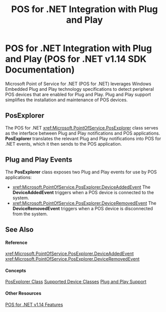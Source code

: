 ﻿---
title: POS for .NET Integration with Plug and Play
description: POS for .NET Integration with Plug and Play (POS for .NET v1.14 SDK Documentation)
ms.date: 03/03/2014
ms.topic: how-to
ms.custom: pos-restored-from-archive
---

# POS for .NET Integration with Plug and Play (POS for .NET v1.14 SDK Documentation)

Microsoft Point of Service for .NET (POS for .NET) leverages Windows Embedded Plug and Play technology specifications to detect peripheral POS devices that are enabled for Plug and Play. Plug and Play support simplifies the installation and maintenance of POS devices.

## PosExplorer

The POS for .NET <xref:Microsoft.PointOfService.PosExplorer> class serves as the interface between Plug and Play notifications and POS applications. **PosExplorer** translates the relevant Plug and Play notifications into POS for .NET events, which it then sends to the POS application.

## Plug and Play Events

The **PosExplorer** class exposes two Plug and Play events for use by POS applications:

- <xref:Microsoft.PointOfService.PosExplorer.DeviceAddedEvent>
    The **DeviceAddedEvent** triggers when a POS device is connected to the system.
- <xref:Microsoft.PointOfService.PosExplorer.DeviceRemovedEvent>
    The **DeviceRemovedEvent** triggers when a POS device is disconnected from the system.

## See Also

#### Reference

<xref:Microsoft.PointOfService.PosExplorer.DeviceAddedEvent>
<xref:Microsoft.PointOfService.PosExplorer.DeviceRemovedEvent>

#### Concepts

[PosExplorer Class](posexplorer-class.md)
[Supported Device Classes](supported-device-classes.md)
[Plug and Play Support](plug-and-play-support.md)

#### Other Resources

[POS for .NET v1.14 Features](pos-for-net-v1141-features.md)

